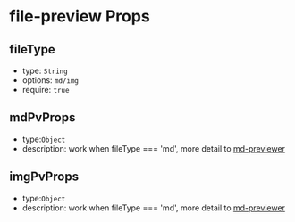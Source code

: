 # file-preview Props

## fileType

- type: `String`
- options: `md/img`
- require: `true`

## mdPvProps

- type:`Object`
- description: work when fileType === 'md', more detail to [md-previewer](/chapter/md-previewer/)

## imgPvProps

- type:`Object`
- description: work when fileType === 'md', more detail to [md-previewer](/chapter/img-previewer/)
